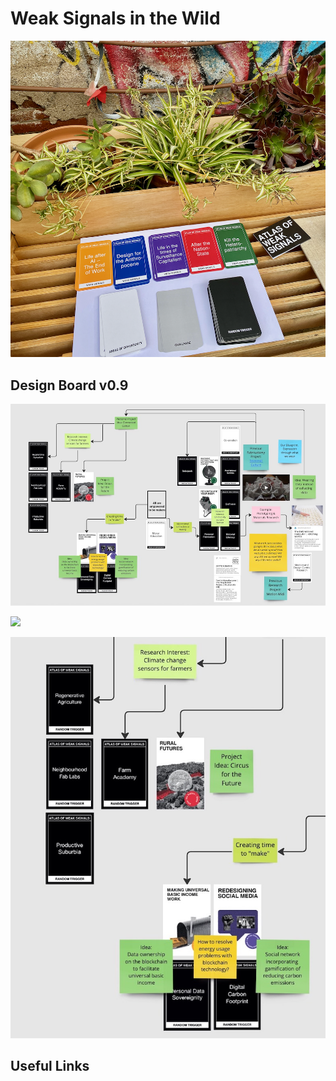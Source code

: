 # Weak Signals in the Wild


![](../images/term-01/AoWS/weaksignals.png)




## Design Board v0.9
![](../images/term-01/AoWS/designboard-p1.jpeg)

![](../images/term-01/AoWS/designboard-p3.jpeg.png)

![](../images/term-01/AoWS/designboard-p2.jpeg)

## Useful Links



